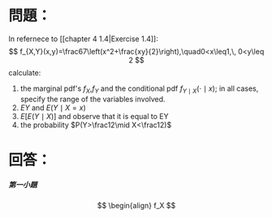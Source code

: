 # 問題：
In refernece to [[chapter 4 1.4|Exercise 1.4]]:
$$
f_{X,Y}(x,y)=\frac67\left(x^2+\frac{xy}{2}\right),\quad0<x\leq1,\, 0<y\leq 2
$$
calculate:
1. the marginal pdf's $f_X$,$f_Y$ and the conditional pdf $f_{Y\mid X}(\cdot\mid x)$; in all cases, specify the range of the variables involved.
2. $EY$ and $E(Y\mid X=x)$
3. $E[E(Y\mid X)]$ and observe that it is equal to EY
4. the probability $P(Y>\frac12\mid X<\frac12)$
# 回答：
##### 第一小題
$$
\begin{align}
f_X
$$